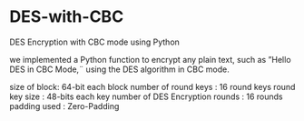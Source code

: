 # DES-with-CBC
DES Encryption with CBC mode using Python

we implemented a Python function to encrypt any plain text, such as ”Hello DES in CBC Mode,¨ using the DES algorithm in CBC mode.

size of block: 64-bit each block
number of round keys : 16 round keys 
round key size : 48-bits each key
number of DES Encryption rounds : 16 rounds
padding used : Zero-Padding
